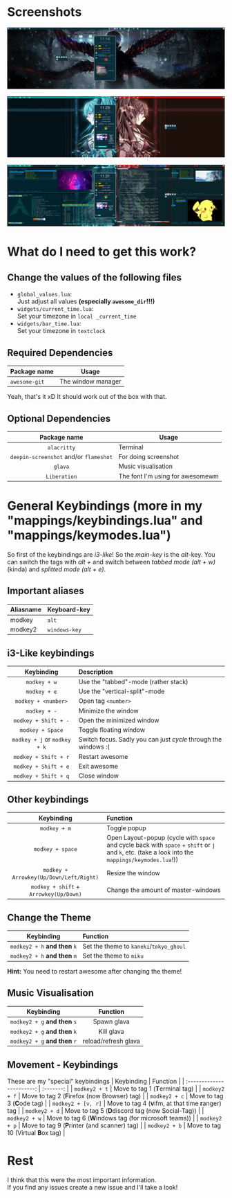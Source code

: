 # Screenshots
![oh no! The screenshot can't be load :(](https://github.com/TornaxO7/my_configs/blob/master/awesome/screenshots/tokyo_ghoul.png?raw=true)

![oh no! The screenshot can't be load :(](https://github.com/TornaxO7/my_configs/blob/master/awesome/screenshots/miku.png?raw=true)

![oh no! The screenshot can't be load :(](https://github.com/TornaxO7/my_configs/blob/master/awesome/screenshots/full.png?raw=true)

# What do I need to get this work?
## Change the values of the following files
- `global_values.lua`: <br>
	Just adjust all values **(especially `awesome_dir`!!!)**
- `widgets/current_time.lua`:<br>
	Set your timezone in `local _current_time`
- `widgets/bar_time.lua`:<br>
	Set your timezone in `textclock`

## Required Dependencies ##

| Package name			| 	Usage 				|
| ---------------------	| --------------------- |
| `awesome-git`   		| The window manager 	|

Yeah, that's it xD It should work out of the box with that.

## Optional Dependencies ##
| Package name				| 	Usage 				|
| :---------------------:	| --------------------- |
| `alacritty`   			| Terminal 	|
| `deepin-screenshot` and/or `flameshot` | For doing screenshot |
| `glava` 					| Music visualisation |
| `Liberation` 				| The font I'm using for awesomewm |

# General Keybindings (more in my "mappings/keybindings.lua" and "mappings/keymodes.lua")

So first of the keybindings are *i3-like*! So the *main-key* is the *alt*-key. You can switch the tags with *alt + <number>* and switch between *tabbed mode (alt + w)* (kinda) and *splitted mode (alt + e)*.<br>

## Important aliases
| Aliasname		 | Keyboard-key 	|
| -------------- | --------------- 	|
| 	modkey    	 |  	 `alt` 		|
| 	modkey2 	 |   `windows-key`  |

## i3-Like keybindings
| Keybinding 					| 	Description 		|
| :--------------------------: 	| :---------------	|
| `modkey + w` 				| 	Use the "tabbed"-mode (rather stack) |
| `modkey + e` 				| 	Use the "vertical-split"-mode |
| `modkey + <number>`			| 	Open tag `<number>` |
| `modkey + -`				| 	Minimize the window |
| `modkey + Shift + -`		| 	Open the minimized window |
| `modkey + Space`			| 	Toggle floating window |
| `modkey + j` or `modkey + k` 				| Switch focus. Sadly you can just *cycle* through the windows :( |
| `modkey + Shift + r`			| 	Restart awesome |
| `modkey + Shift + e`			| 	Exit awesome |
| `modkey + Shift + q`			| 	Close window |

## Other keybindings
| Keybinding 								| Function 			|
| :--------------------------: 				| :---------------	|
| 	`modkey + m` 							| Toggle popup 		|
| 	`modkey + space` 						| Open Layout-popup (cycle with `space` and cycle back with `space` + `shift` or `j` and `k`, etc. (take a look into the `mappings/keymodes.lua`!)) |
| `modkey + Arrowkey(Up/Down/Left/Right)` | Resize the window |
| `modkey + shift` + `Arrowkey(Up/Down)`  | Change the amount of master-windows |

## Change the Theme
| Keybinding 						| Function 	|
| :-----------------------: 		| :------- |
| `modkey2 + h` **and then** `k` 	| Set the theme to `kaneki`/`tokyo_ghoul` |
| `modkey2 + h` **and then** `m` 	| Set the theme to `miku` |
**Hint:** You need to restart awesome after changing the theme!

## Music Visualisation
| Keybinding 						| Function 	|
| :-----------------------: 		| :-------: |
| `modkey2 + g` **and then** `s`  | Spawn glava |
| `modkey2 + g` **and then** `k`  | Kill glava |
| `modkey2 + g` **and then** `r`  | reload/refresh glava |

## Movement - Keybindings
These are my "special" keybindings
| Keybinding 						| Function 	|
| :-----------------------: 		| :-------: |
| `modkey2 + t`  | Move to tag 1 (**T**erminal tag) |
| `modkey2 + f`  | Move to tag 2 (**F**irefox (now Browser) tag) |
| `modkey2 + c`  | Move to tag 3 (**C**ode tag) |
| `modkey2 + [v, r]`  | Move to tag 4 (**v**ifm, at that time **r**anger) tag |
| `modkey2 + d`  | Move to tag 5 (**D**discord tag (now Social-Tag)) |
| `modkey2 + w`  | Move to tag 6 (**W**indows tag (for microsoft teams)) |
| `modkey2 + p`  | Move to tag 9 (**P**rinter (and scanner) tag) |
| `modkey2 + b`  | Move to tag 10 (Virtual **B**ox tag) |

# Rest
I think that this were the most important information. <br>
If you find any issues create a new issue and I'll take a look!
